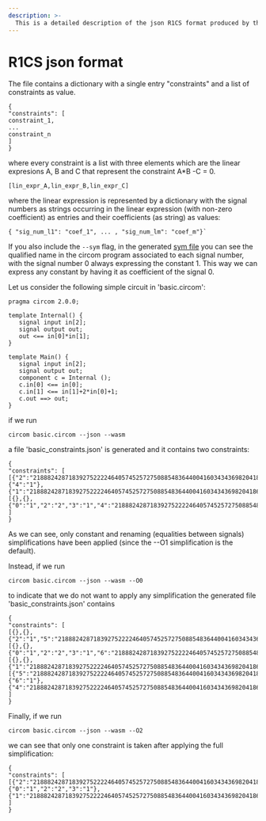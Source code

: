 ```yaml
---
description: >-
  This is a detailed description of the json R1CS format produced by the circom compiler when the flag --json is activated.
---
```

# R1CS json format

The file contains a dictionary with a single entry "constraints" and a list of constraints as value.
```
{
"constraints": [
constraint_1,
...
constraint_n
]
}
```
where every constraint is a list with three elements which are the linear expresions A, B and C that represent the constraint A*B -C = 0.
```
[lin_expr_A,lin_expr_B,lin_expr_C]
```
where the linear expression is represented by a dictionary with the signal numbers as strings occurring in the linear expression (with non-zero coefficient) as entries and their coefficients (as string) as values:
```
{ "sig_num_l1": "coef_1", ... , "sig_num_lm": "coef_m"}`
```

If you also include the ```--sym``` flag, in the generated [sym file](sym.md) you can see the qualified name in the circom program associated to each signal number, with the signal number 0 always expressing the constant 1. This way we can express any constant by having it as coefficient of the signal 0.

Let us consider the following simple circuit in 'basic.circom':

```text
pragma circom 2.0.0;

template Internal() {
   signal input in[2];
   signal output out;
   out <== in[0]*in[1];
}

template Main() {
   signal input in[2];
   signal output out;
   component c = Internal ();
   c.in[0] <== in[0];
   c.in[1] <== in[1]+2*in[0]+1;
   c.out ==> out;
}
```
if we run

```text
circom basic.circom --json --wasm 
```
a file 'basic_constraints.json' is generated and it contains two constraints:

```text
{
"constraints": [
[{"2":"21888242871839275222246405745257275088548364400416034343698204186575808495616"},{"4":"1"},{"1":"21888242871839275222246405745257275088548364400416034343698204186575808495616"}],
[{},{},{"0":"1","2":"2","3":"1","4":"21888242871839275222246405745257275088548364400416034343698204186575808495616"}]
]
}
```

 As we can see, only constant and renaming (equalities between signals) simplifications have been applied
(since the --O1 simplification is the default).

Instead, if we run

```text
circom basic.circom --json --wasm --O0
```

to indicate that we do not want to apply any simplification the generated file 'basic_constraints.json' contains

```text
{
"constraints": [
[{},{},{"2":"1","5":"21888242871839275222246405745257275088548364400416034343698204186575808495616"}],
[{},{},{"0":"1","2":"2","3":"1","6":"21888242871839275222246405745257275088548364400416034343698204186575808495616"}],
[{},{},{"1":"21888242871839275222246405745257275088548364400416034343698204186575808495616","4":"1"}],
[{"5":"21888242871839275222246405745257275088548364400416034343698204186575808495616"},{"6":"1"},{"4":"21888242871839275222246405745257275088548364400416034343698204186575808495616"}]
]
}
```
Finally, if we run 

```text
circom basic.circom --json --wasm --O2
```

we can see that only one constraint is taken after applying the full simplification:

```text
{
"constraints": [
[{"2":"21888242871839275222246405745257275088548364400416034343698204186575808495616"},{"0":"1","2":"2","3":"1"},{"1":"21888242871839275222246405745257275088548364400416034343698204186575808495616"}]
]
}
```

